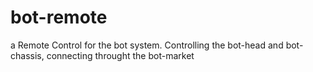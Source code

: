 # bot-remote
a Remote Control for the bot system. Controlling the bot-head and bot-chassis, connecting throught the bot-market
